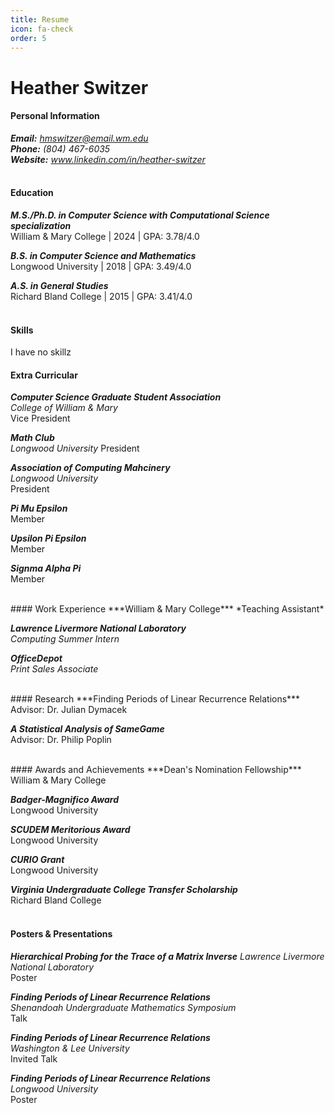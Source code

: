 ```yaml
---
title: Resume
icon: fa-check
order: 5
---
```


# Heather Switzer

#### Personal Information
***Email:** hmswitzer@email.wm.edu*  
***Phone:** (804) 467-6035*  
***Website:** www.linkedin.com/in/heather-switzer*  
<br/>

#### Education
***M.S./Ph.D. in Computer Science with Computational Science specialization***  
William & Mary College | 2024 | GPA: 3.78/4.0  
  
***B.S. in Computer Science and Mathematics***  
Longwood University | 2018 | GPA: 3.49/4.0  
  
***A.S. in General Studies***  
Richard Bland College | 2015 | GPA: 3.41/4.0  
<br/>
#### Skills
I have no skillz
<br/>
#### Extra Curricular
***Computer Science Graduate Student Association***  
*College of William & Mary*  
Vice President
  
***Math Club***  
*Longwood University*
President  
  
***Association of Computing Mahcinery***  
*Longwood University*  
President  

***Pi Mu Epsilon***  
Member  

***Upsilon Pi Epsilon***  
Member  

***Signma Alpha Pi***  
Member  

<br/>
#### Work Experience
***William & Mary College***  
*Teaching Assistant*  

***Lawrence Livermore National Laboratory***  
*Computing Summer Intern*  

***OfficeDepot***   
*Print Sales Associate*  

<br/>
#### Research
***Finding Periods of Linear Recurrence Relations***  
Advisor: Dr. Julian Dymacek  

***A Statistical Analysis of SameGame***  
Advisor: Dr. Philip Poplin  

<br/>
#### Awards and Achievements
***Dean's Nomination Fellowship***  
William & Mary College  
  
***Badger-Magnifico Award***  
Longwood University  

***SCUDEM Meritorious Award***  
Longwood University  
  
***CURIO Grant***  
Longwood University

***Virginia Undergraduate College Transfer Scholarship***  
Richard Bland College  
<br/>
#### Posters & Presentations
***Hierarchical Probing for the Trace of a Matrix Inverse***
*Lawrence Livermore National Laboratory*  
Poster  
  
***Finding Periods of Linear Recurrence Relations***  
*Shenandoah Undergraduate Mathematics Symposium*  
Talk

***Finding Periods of Linear Recurrence Relations***  
*Washington & Lee University*  
Invited Talk  
  
***Finding Periods of Linear Recurrence Relations***  
*Longwood University*  
Poster  
<br/>
